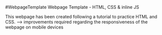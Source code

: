 #WebpageTemplate
Webpage Template - HTML, CSS & inline JS

This webpage has been created following a tutorial to practice HTML and CSS.
--> improvements required regarding the responsiveness of the webpage on mobile devices
